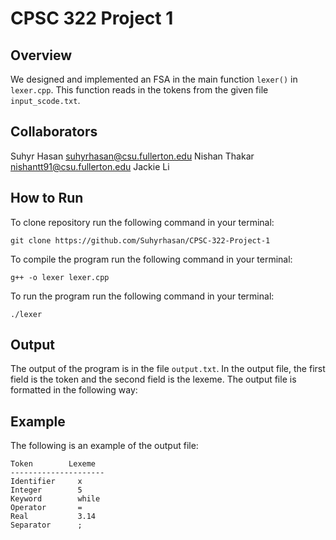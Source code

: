 # CPSC 322 Project 1
## Overview

We designed and implemented an FSA in the main function `lexer()` in `lexer.cpp`. This function reads in the tokens from the given file `input_scode.txt`.

## Collaborators
Suhyr Hasan suhyrhasan@csu.fullerton.edu
Nishan Thakar nishantt91@csu.fullerton.edu
Jackie Li
## How to Run
To clone repository run the following command in your terminal:
```
git clone https://github.com/Suhyrhasan/CPSC-322-Project-1
```
To compile the program run the following command in your terminal:
```
g++ -o lexer lexer.cpp
```
To run the program run the following command in your terminal:
```
./lexer
```
## Output
The output of the program is in the file `output.txt`. In the output file, the first field is the token and the second field is the lexeme. The output file is formatted in the following way:

## Example
The following is an example of the output file:
```
Token        Lexeme
---------------------
Identifier     x
Integer        5
Keyword        while
Operator       =
Real           3.14
Separator      ;
```
